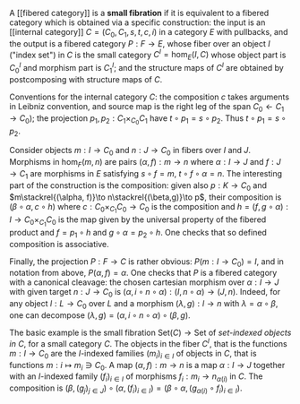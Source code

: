 
A [[fibered category]] is a **small fibration** if it is equivalent to a fibered category which is obtained via a specific construction: the input is an [[internal category]] $C = (C_0,C_1,s,t,c,i)$ in a category $E$ with pullbacks, and the output is a fibered category $P:F\to E$, whose fiber over an object $I$ ("index set") in $C$ is the small category $C^I = \hom_E(I,C)$ whose object part is $C_0^I$ and morphism part is $C_1^I$; and the structure maps of $C^I$ are obtained by postcomposing with structure maps of $C$.  

Conventions for the internal category $C$: the composition $c$ takes arguments in Leibniz convention, and source map is the right leg of the span $C_0\leftarrow C_1\to C_0)$; the projection $p_1,p_2:C_1\times_{C_0} C_1$ have $t\circ p_1 = s\circ p_2$. Thus $t\circ p_1 = s\circ p_2$.

Consider objects $m:I\to C_0$ and $n:J\to C_0$ in fibers over $I$ and $J$. Morphisms in $\hom_F(m,n)$ are pairs $(\alpha,f):m\to n$ where $\alpha:I\to J$ and $f:J\to C_1$ are morphisms in $E$ satisfying $s\circ f = m$, $t\circ f\circ\alpha = n$. The interesting part of the construction is the composition: given also $p:K\to C_0$ and $m\stackrel{(\alpha, f)}\to n\stackrel{(\beta,g)}\to p$, their composition is $(\beta\circ\alpha,c\circ h)$ where $c:C_0\times_{C_1} C_0\to C_0$ is the composition and $h=(f,g\circ\alpha):I\to C_0\times_{C_1} C_0$ is the map given by the universal property of the fibered product and $f =p_1\circ h$ and $g\circ\alpha = p_2\circ h$. One checks that so defined composition is associative.

Finally, the projection $P:F\to C$ is rather obvious: $P(m:I\to C_0) = I$, and in notation from above, $P(\alpha,f)=\alpha$. One checks that $P$ is a fibered category with a canonical cleavage: the chosen cartesian morphism over $\alpha : I\to J$ with given target $n:J\to C_0$ is $(\alpha,i\circ n\circ\alpha):(I,n\circ\alpha)\to(J,n)$. Indeed, for any object $l:L\to C_0$ over $L$ and a morphism $(\lambda,g):l\to n$ with $\lambda = \alpha\circ\beta$, one can decompose $(\lambda,g)=(\alpha,i\circ n\circ\alpha)\circ(\beta,g)$.

The basic example is the small fibration $\mathrm{Set}(C)\to\mathrm{Set}$ of *set-indexed objects in $C$*, for a small category $C$. The objects in the fiber $C^I$, that is the functions $m:I\to C_0$ are the $I$-indexed families $(m_i)_{i\in I}$ of objects in $C$, that is functions  $m:i\mapsto m_i\ni C_0$. A map $(\alpha,f):m\to n$ is a map $\alpha:I\to J$ together with an $I$-indexed family $(f_i)_{i\in I}$ of morphisms $f_i:m_i\to n_{\alpha(i)}$ in $C$. The composition is $(\beta,(g_j)_{j\in J})\circ(\alpha,(f_i)_{i\in I})= (\beta\circ\alpha,(g_{\alpha(i)}\circ f_i)_{i\in I})$.